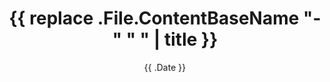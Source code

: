 ---
date: '{{ .Date }}'
draft: true
title: '{{ replace .File.ContentBaseName "-" " " | title }}'
translationKey: 
slug: 
tags: []
cover:
    image: "images/image.png"
    alt: "" 
---